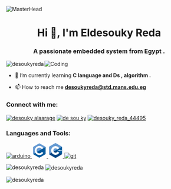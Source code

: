 ![MasterHead](https://th.bing.com/th/id/OIG3.a9I5Kr7_9xWZqdBMB0jj?w=1024&h=1024&rs=1&pid=ImgDetMain)
<h1 align="center">Hi 👋, I'm Eldesouky Reda</h1>
<h3 align="center">A passionate embedded system from Egypt .</h3>
<img align="right" alt="Coding" width="400" src="https://cdn.videoplasty.com/animation/chill-coding-programming-lo-fi-animation-stock-animation-21874-1280x720.jpg?1607096344">
<p align="left"> <img src="https://komarev.com/ghpvc/?username=desoukyreda&label=Profile%20views&color=0e75b6&style=flat" alt="desoukyreda" /> </p>

- 🌱 I’m currently learning **C language and Ds , algorithm .**

- 📫 How to reach me **desoukyreda@std.mans.edu.eg**

<h3 align="left">Connect with me:</h3>
<p align="left">
<a href="https://linkedin.com/in/desouky alaarage" target="blank"><img align="center" src="https://raw.githubusercontent.com/rahuldkjain/github-profile-readme-generator/master/src/images/icons/Social/linked-in-alt.svg" alt="desouky alaarage" height="30" width="40" /></a>
<a href="https://fb.com/de sou ky" target="blank"><img align="center" src="https://raw.githubusercontent.com/rahuldkjain/github-profile-readme-generator/master/src/images/icons/Social/facebook.svg" alt="de sou ky" height="30" width="40" /></a>
<a href="https://discord.gg/desouky_reda_44495" target="blank"><img align="center" src="https://raw.githubusercontent.com/rahuldkjain/github-profile-readme-generator/master/src/images/icons/Social/discord.svg" alt="desouky_reda_44495" height="30" width="40" /></a>
</p>

<h3 align="left">Languages and Tools:</h3>
<p align="left"> <a href="https://www.arduino.cc/" target="_blank" rel="noreferrer"> <img src="https://cdn.worldvectorlogo.com/logos/arduino-1.svg" alt="arduino" width="40" height="40"/> </a> <a href="https://www.cprogramming.com/" target="_blank" rel="noreferrer"> <img src="https://raw.githubusercontent.com/devicons/devicon/master/icons/c/c-original.svg" alt="c" width="40" height="40"/> </a> <a href="https://www.w3schools.com/cpp/" target="_blank" rel="noreferrer"> <img src="https://raw.githubusercontent.com/devicons/devicon/master/icons/cplusplus/cplusplus-original.svg" alt="cplusplus" width="40" height="40"/> </a> <a href="https://git-scm.com/" target="_blank" rel="noreferrer"> <img src="https://www.vectorlogo.zone/logos/git-scm/git-scm-icon.svg" alt="git" width="40" height="40"/> </a> </p>

<p><img align="left" src="https://github-readme-stats.vercel.app/api/top-langs?username=desoukyreda&show_icons=true&locale=en&layout=compact" alt="desoukyreda" /></p>

<p>&nbsp;<img align="center" src="https://github-readme-stats.vercel.app/api?username=desoukyreda&show_icons=true&locale=en" alt="desoukyreda" /></p>

<p><img align="center" src="https://github-readme-streak-stats.herokuapp.com/?user=desoukyreda&" alt="desoukyreda" /></p>
